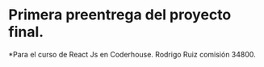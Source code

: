 # Primera preentrega del proyecto final. 
*Para el curso de React Js en Coderhouse. Rodrigo Ruiz comisión 34800.

